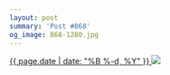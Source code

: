 ```yaml
---
layout: post
summary: 'Post #868'
og_image: 868-1280.jpg
---
```


<p>
 <time>
  <a href="/868">
   {{ page.date | date: "%B %-d, %Y" }}
  </a>
 </time>
 <a href="/868">
  <img sizes="(min-width: 700px) 50vw, calc(100vw - 2rem)" src="{{ site.assets_url }}/868-640.jpg" srcset="{{ site.assets_url }}/868-320.jpg 320w, {{ site.assets_url }}/868-640.jpg 640w, {{ site.assets_url }}/868-960.jpg 960w, {{ site.assets_url }}/868-1280.jpg 1280w"/>
 </a>
</p>
